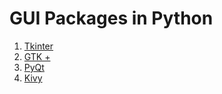 # GUI Packages in Python
1. [Tkinter](https://docs.python.org/2/library/tkinter.html)
2. [GTK +](https://python-gtk-3-tutorial.readthedocs.io/en/latest/)
3. [PyQt](https://wiki.python.org/moin/PyQt)
4. [Kivy](https://kivy.org/#home)
